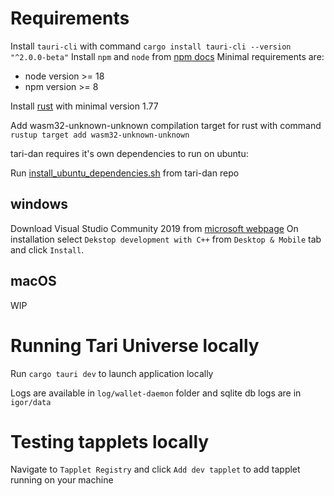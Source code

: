 # Requirements
Install `tauri-cli` with command `cargo install tauri-cli --version "^2.0.0-beta"`
Install `npm` and `node` from [npm docs](https://docs.npmjs.com/downloading-and-installing-node-js-and-npm)
Minimal requirements are:
 - node version >= 18
 - npm version >= 8

Install [rust](https://www.rust-lang.org/tools/install) with minimal version 1.77

Add wasm32-unknown-unknown compilation target for rust with command `rustup target add wasm32-unknown-unknown`

tari-dan requires it's own dependencies to run on ubuntu:

Run [install_ubuntu_dependencies.sh](https://github.com/tari-project/tari-dan/blob/development/scripts/install_ubuntu_dependencies.sh) from tari-dan repo

## windows
Download Visual Studio Community 2019 from [microsoft webpage](https://learn.microsoft.com/en-us/visualstudio/releases/2019/redistribution#--download)
On installation select `Dekstop development with C++` from `Desktop & Mobile` tab and click `Install`.

## macOS
WIP

# Running Tari Universe locally

Run `cargo tauri dev` to launch application locally

Logs are available in `log/wallet-daemon` folder and sqlite db logs are in `igor/data`

# Testing tapplets locally

Navigate to `Tapplet Registry` and click `Add dev tapplet` to add tapplet running on your machine
